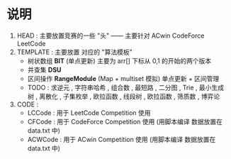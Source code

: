 # 说明

1. HEAD : 主要放置竞赛的一些 "头" —— 主要针对 ACwin CodeForce LeetCode
2. TEMPLATE :  主要放置 对应的 "算法模板"
    - 树状数组 **BIT**  (单点更新) 主要为 arr[] 下标从 0,1 的开始的两个版本
    - 并查集 **DSU**
    - 区间操作 **RangeModule**  (Map + multiset 模拟) 单点更新 + 区间管理
    - TODO : 求逆元 , 字符串哈希 , 组合数 , 最短路 , 二分图 , Trie , 最小生成树 , 离散化 , 子集枚举 , 欧拉函数 , 线段树 , 欧拉函数 , 筛质数 , 博弈论
3. CODE :
    - LCCode : 用于 LeetCode Competition 使用
    - CFCode : 用于 CodeForce Competition 使用 (用脚本编译 数据放置在 data.txt 中)
    - ACWCode : 用于 ACwin Competition 使用 (用脚本编译 数据放置在 data.txt 中)
